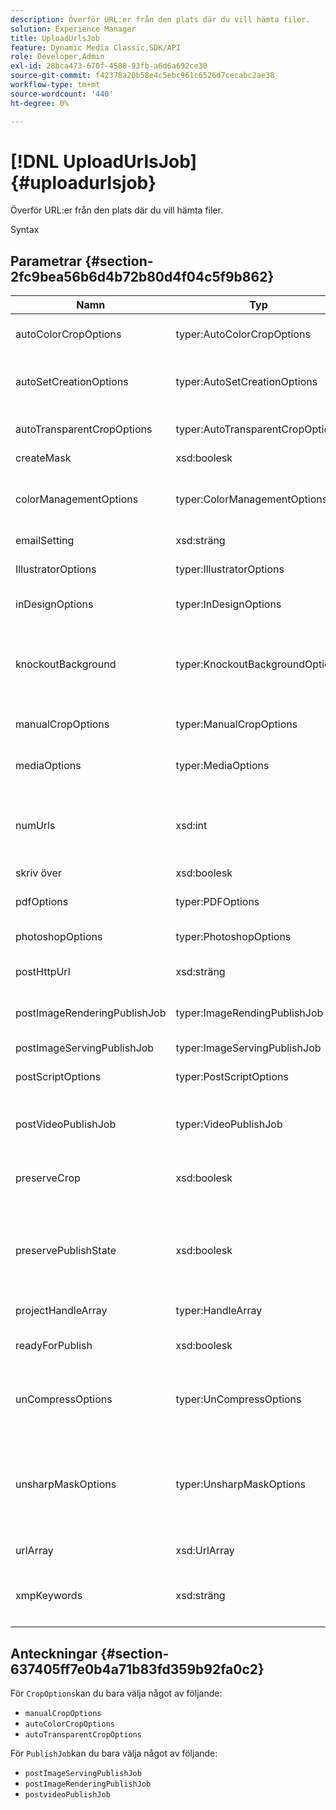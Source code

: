 ```yaml
---
description: Överför URL:er från den plats där du vill hämta filer.
solution: Experience Manager
title: UploadUrlsJob
feature: Dynamic Media Classic,SDK/API
role: Developer,Admin
exl-id: 28bca473-670f-4588-93fb-a6d6a692ce30
source-git-commit: f42378a20b58e4c5ebc961c6526d7cecabc2ae38
workflow-type: tm+mt
source-wordcount: '440'
ht-degree: 0%

---
```


# [!DNL UploadUrlsJob]{#uploadurlsjob}

Överför URL:er från den plats där du vill hämta filer.

Syntax

## Parametrar {#section-2fc9bea56b6d4b72b80d4f04c5f9b862}

<table id="table_04100BB8ABD84EF68B0A7CE3AD946414"> 
 <thead> 
  <tr> 
   <th colname="col1" class="entry"> Namn </th> 
   <th colname="col2" class="entry"> Typ </th> 
   <th colname="col3" class="entry"> Beskrivning </th> 
  </tr> 
 </thead>
 <tbody> 
  <tr> 
   <td colname="col1"> <span class="codeph"> <span class="varname"> autoColorCropOptions</span> </span> </td> 
   <td colname="col2"> <span class="codeph"> typer:AutoColorCropOptions</span> </td> 
   <td colname="col3"> Alternativ för automatisk beskärning av bilder baserat på färg. </td> 
  </tr> 
  <tr> 
   <td colname="col1"> <span class="codeph"> <span class="varname"> autoSetCreationOptions</span> </span> </td> 
   <td colname="col2"> <span class="codeph"> typer:AutoSetCreationOptions</span> </td> 
   <td colname="col3"> En matris med skript för automatisk set-generering som ska användas för överförda filer. </td> 
  </tr> 
  <tr> 
   <td colname="col1"> <span class="codeph"> <span class="varname"> autoTransparentCropOptions</span> </span> </td> 
   <td colname="col2"> <span class="codeph"> typer:AutoTransparentCropOptions</span> </td> 
   <td colname="col3"> Tar bort tomt utrymme från bildkanterna baserat på genomskinlighet. </td> 
  </tr> 
  <tr> 
   <td colname="col1"> <span class="codeph"> <span class="varname"> createMask</span> </span> </td> 
   <td colname="col2"> <span class="codeph"> xsd:boolesk</span> </td> 
   <td colname="col3"> Om en mask ska skapas. </td> 
  </tr> 
  <tr> 
   <td colname="col1"> <span class="codeph"> <span class="varname"> colorManagementOptions</span> </span> </td> 
   <td colname="col2"> <span class="codeph"> typer:ColorManagementOptions</span> </td> 
   <td colname="col3"> Alternativ som du kan ange under en överföring. Uppsättningen påverkar hur färgen hanteras för överföringen. </td> 
  </tr> 
  <tr> 
   <td colname="col1"> <span class="codeph"> <span class="varname"> emailSetting</span> </span> </td> 
   <td colname="col2"> <span class="codeph"> xsd:sträng</span> </td> 
   <td colname="col3"> Val av e-postinställningar. </td> 
  </tr> 
  <tr> 
   <td colname="col1"> <span class="codeph"> <span class="varname"> IllustratorOptions</span> </span> </td> 
   <td colname="col2"> <span class="codeph"> typer:IllustratorOptions</span> </td> 
   <td colname="col3"> Alternativ för överföring av Illustrator-filer till Image Server. </td> 
  </tr> 
  <tr> 
   <td colname="col1"> <span class="codeph"> <span class="varname"> inDesignOptions</span> </span> </td> 
   <td colname="col2"> <span class="codeph"> typer:InDesignOptions</span> </td> 
   <td colname="col3"> Alternativ för överföring av InDesign-filer till servern. </td> 
  </tr> 
  <tr> 
   <td colname="col1"> <span class="codeph"> <span class="varname"> knockoutBackground</span> </span> </td> 
   <td colname="col2"> <span class="codeph"> typer:KnockoutBackgroundOptions</span> </td> 
   <td colname="col3">Maskera bakgrunden för markerade bilder. På så sätt kan du täcka över dem i andra lager med en genomskinlighet utanför objektbilden. Valfritt. Se<a href="../../types/c-data-types/r-knockout-background-options.md#reference-9196371848964d91842b337640791c9c" format="dita" scope="local"> BlockeraBakgrundAlternativ</a>. </td> 
  </tr> 
  <tr> 
   <td colname="col1"> <span class="codeph"> <span class="varname"> manualCropOptions</span> </span> </td> 
   <td colname="col2"> <span class="codeph"> typer:ManualCropOptions</span> </td> 
   <td colname="col3"> Alternativ för manuell beskärning av bilder. </td> 
  </tr> 
  <tr> 
   <td colname="col1"> <span class="codeph"> <span class="varname"> mediaOptions</span> </span> </td> 
   <td colname="col2"> <span class="codeph"> typer:MediaOptions</span> </td> 
   <td colname="col3">Alternativ som gör att du kan ange en miniatyrbild från videon. Se <a href="../../types/c-data-types/r-media-options.md#reference-18618fc6803a4b6e994bbb48eba93b5b" format="dita" scope="local"> MediaOptions</a>. </td> 
  </tr> 
  <tr> 
   <td colname="col1"> <span class="codeph"> <span class="varname"> numUrls</span> </span> </td> 
   <td colname="col2"> <span class="codeph"> xsd:int</span> </td> 
   <td colname="col3">Returnerar antalet URL-adresser som har skickats i ett jobb. Används av <a href="../../operations/c-operations-intro/c-methods/r-get-active-jobs.md#reference-67483cbd71d04042b48434d886e8a7a0" format="dita" scope="local"> getActiveJobs</a> och <a href="../../operations/c-operations-intro/c-methods/r-get-scheduled-jobs.md#reference-2bab1861325f4bff84c879d1efa9146e" format="dita" scope="local"> getScheduledJobs</a>. </td> 
  </tr> 
  <tr> 
   <td colname="col1"> <span class="codeph"> <span class="varname"> skriv över</span> </span> </td> 
   <td colname="col2"> <span class="codeph"> xsd:boolesk</span> </td> 
   <td colname="col3"> Om filer ska skrivas över vid överföring. </td> 
  </tr> 
  <tr> 
   <td colname="col1"> <span class="codeph"> <span class="varname"> pdfOptions</span> </span> </td> 
   <td colname="col2"> <span class="codeph"> typer:PDFOptions</span> </td> 
   <td colname="col3"> Alternativ för överföring av PDF-filer till Image Server. </td> 
  </tr> 
  <tr> 
   <td colname="col1"> <span class="codeph"> <span class="varname"> photoshopOptions</span> </span> </td> 
   <td colname="col2"> <span class="codeph"> typer:PhotoshopOptions</span> </td> 
   <td colname="col3"> Alternativ för överföring av Photoshop-filer till Image Server. </td> 
  </tr> 
  <tr> 
   <td colname="col1"> <span class="codeph"> <span class="varname"> postHttpUrl</span> </span> </td> 
   <td colname="col2"> <span class="codeph"> xsd:sträng</span> </td> 
   <td colname="col3"> Den URL som filerna överförs till. </td> 
  </tr> 
  <tr> 
   <td colname="col1"> <span class="codeph"> <span class="varname"> postImageRenderingPublishJob</span> </span> </td> 
   <td colname="col2"> <span class="codeph"> typer:ImageRendingPublishJob</span> </td> 
   <td colname="col3"> Information om ett publiceringsjobb för bildåtergivning som körs när överföringen är klar. </td> 
  </tr> 
  <tr> 
   <td colname="col1"> <span class="codeph"> <span class="varname"> postImageServingPublishJob</span> </span> </td> 
   <td colname="col2"> <span class="codeph"> typer:ImageServingPublishJob</span> </td> 
   <td colname="col3"> Alla mediealternativ. </td> 
  </tr> 
  <tr> 
   <td colname="col1"> <span class="codeph"> <span class="varname"> postScriptOptions</span> </span> </td> 
   <td colname="col2"> <span class="codeph"> typer:PostScriptOptions</span> </td> 
   <td colname="col3"> Alternativ för överföring av PostScript-filer till Image Server. </td> 
  </tr> 
  <tr> 
   <td colname="col1"> <span class="codeph"> <span class="varname"> postVideoPublishJob</span> </span> </td> 
   <td colname="col2"> <span class="codeph"> typer:VideoPublishJob</span> </td> 
   <td colname="col3"> Information om ett videopubliceringsjobb som körs när överföringen är klar. </td> 
  </tr> 
  <tr> 
   <td colname="col1"> <span class="codeph"> <span class="varname"> preserveCrop</span> </span> </td> 
   <td colname="col2"> <span class="codeph"> xsd:boolesk</span> </td> 
   <td colname="col3"> Kontrollerar bevarande av befintliga beskärningsdefinitioner. Standardvärdet är true </td> 
  </tr> 
  <tr> 
   <td colname="col1"> <span class="codeph"> <span class="varname"> preservePublishState</span> </span> </td> 
   <td colname="col2"> <span class="codeph"> xsd:boolesk</span> </td> 
   <td colname="col3"> Styr om publiceringstillståndet för en befintlig resurs bevaras när den skrivs över. Om den inte anges används företagets standardinställning. </td> 
  </tr> 
  <tr> 
   <td colname="col1"> <span class="codeph"> <span class="varname"> projectHandleArray</span> </span> </td> 
   <td colname="col2"> <span class="codeph"> typer:HandleArray</span> </td> 
   <td colname="col3"> Array med projektreferenser. </td> 
  </tr> 
  <tr> 
   <td colname="col1"> <span class="codeph"> <span class="varname"> readyForPublish</span> </span> </td> 
   <td colname="col2"> <span class="codeph"> xsd:boolesk</span> </td> 
   <td colname="col3"> Anger om filerna är markerade som klara för publicering. </td> 
  </tr> 
  <tr> 
   <td colname="col1"> <span class="codeph"> <span class="varname"> unCompressOptions</span> </span> </td> 
   <td colname="col2"> <span class="codeph"> typer:UnCompressOptions</span> </td> 
   <td colname="col3">Extrahera och bearbeta innehållet i överförda TAR/ZIP-filer med dessa valfria inställningar. Se <a href="../../types/c-data-types/r-uncompress-options.md#reference-510ec7028b1540bc9b58745f242d49d5" format="dita" scope="local"> AvkomprimeraAlternativ</a>. </td> 
  </tr> 
  <tr> 
   <td colname="col1"> <span class="codeph"> <span class="varname"> unsharpMaskOptions</span> </span> </td> 
   <td colname="col2"> <span class="codeph"> typer:UnsharpMaskOptions</span> </td> 
   <td colname="col3">Alternativ som gör att du kan styra inställningarna för oskarp mask när du skapar en optimerad TIF-pyramidfil. Använd de här inställningarna för att förbättra bildens skärpa. Se <a href="../../types/c-data-types/r-unsharp-mask-options.md#reference-b9a96244d7ee4424bc4ac3c23be3be3d" format="dita" scope="local"> OskarpMaskOptions</a>. </td> 
  </tr> 
  <tr> 
   <td colname="col1"> <span class="codeph"> <span class="varname"> urlArray</span> </span> </td> 
   <td colname="col2"> <span class="codeph"> xsd:UrlArray</span> </td> 
   <td colname="col3"> En array med URL:er som du vill överföra. </td> 
  </tr> 
  <tr> 
   <td colname="col1"> <span class="codeph"> <span class="varname"> xmpKeywords</span> </span> </td> 
   <td colname="col2"> <span class="codeph"> xsd:sträng</span> </td> 
   <td colname="col3"> <p>Ytterligare ett metadataalternativ för allt i överföringsjobbet. </p> </td> 
  </tr> 
 </tbody> 
</table>

## Anteckningar {#section-637405ff7e0b4a71b83fd359b92fa0c2}

För `CropOptions`kan du bara välja något av följande:

* `manualCropOptions`
* `autoColorCropOptions`
* `autoTransparentCropOptions`

För `PublishJob`kan du bara välja något av följande:

* `postImageServingPublishJob`
* `postImageRenderingPublishJob`
* `postvideoPublishJob`
